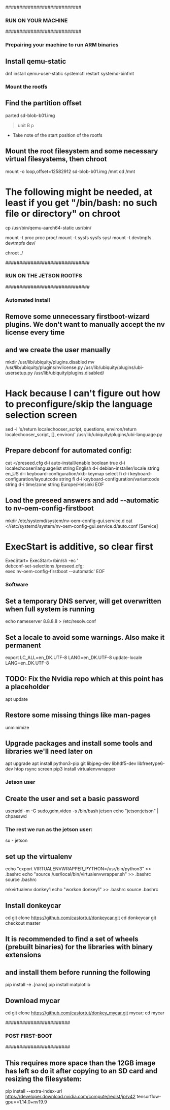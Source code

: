 
###########################
### RUN ON YOUR MACHINE ###
###########################

### Prepairing your machine to run ARM binaries

## Install qemu-static
dnf install qemu-user-static
systemctl restart systemd-binfmt


###  Mount the rootfs

## Find the partition offset

parted sd-blob-b01.img
> unit B
> p

 - Take note of the start position of the rootfs

## Mount the root filesystem and some necessary virtual filesystems, then chroot

mount -o loop,offset=12582912 sd-blob-b01.img /mnt
cd /mnt

# The following might be needed, at least if you get "/bin/bash: no such file or directory" on chroot
cp /usr/bin/qemu-aarch64-static usr/bin/

mount -t proc proc proc/
mount -t sysfs sysfs sys/
mount -t devtmpfs devtmpfs dev/

chroot ./

##############################
### RUN ON THE JETSON ROOTFS #
##############################

### Automated install

## Remove some unnecessary firstboot-wizard plugins. We don't want to manually accept the nv license every time
## and we create the user manually
mkdir /usr/lib/ubiquity/plugins.disabled
mv /usr/lib/ubiquity/plugins/nvlicense.py /usr/lib/ubiquity/plugins/ubi-usersetup.py /usr/lib/ubiquity/plugins.disabled/

# Hack because I can't figure out how to preconfigure/skip the language selection screen
sed -i 's/return localechooser_script, questions, environ/return localechooser_script, [], environ/' /usr/lib/ubiquity/plugins/ubi-language.py

## Prepare debconf for automated config:
cat <<EOF >/preseed.cfg
d-i auto-install/enable boolean true
d-i localechooser/languagelist string English
d-i debian-installer/locale string en_US
d-i keyboard-configuration/xkb-keymap select fi
d-i keyboard-configuration/layoutcode string fi
d-i keyboard-configuration/variantcode string
d-i time/zone string Europe/Helsinki
EOF

## Load the preseed answers and add --automatic to nv-oem-config-firstboot

mkdir /etc/systemd/system/nv-oem-config-gui.service.d
cat <<EOF >//etc/systemd/system/nv-oem-config-gui.service.d/auto.conf
[Service]
# ExecStart is additive, so clear first
ExecStart=
ExecStart=/bin/sh -ec '\
    debconf-set-selections /preseed.cfg; \
    exec nv-oem-config-firstboot --automatic'
EOF

### Software

## Set a temporary DNS server, will get overwritten when full system is running
echo nameserver 8.8.8.8 > /etc/resolv.conf

## Set a locale to avoid some warnings. Also make it permanent
export LC_ALL=en_DK.UTF-8 LANG=en_DK.UTF-8
update-locale LANG=en_DK.UTF-8

## TODO: Fix the Nvidia repo which at this point has a <SOC> placeholder

apt update

## Restore some missing things like man-pages
unminimize

## Upgrade packages and install some tools and libraries we'll need later on

apt upgrade
apt install python3-pip git libjpeg-dev libhdf5-dev libfreetype6-dev htop rsync screen
pip3 install virtualenvwrapper


### Jetson user

## Create the user and set a basic password

useradd -m -G sudo,gdm,video -s /bin/bash jetson
echo "jetson:jetson" | chpasswd

### The rest we run as the jetson user:

su - jetson

## set up the virtualenv

echo "export VIRTUALENVWRAPPER_PYTHON=/usr/bin/python3" >> .bashrc
echo "source /usr/local/bin/virtualenvwrapper.sh" >> .bashrc
source .bashrc

mkvirtualenv donkey1
echo "workon donkey1" >> .bashrc
source .bashrc

## Install donkeycar

cd
git clone https://github.com/castortut/donkeycar.git
cd donkeycar
git checkout master

## It is recommended to find a set of wheels (prebuilt binaries) for the libraries with binary extensions
## and install them before running the following

pip install -e .[nano]
pip install matplotlib

## Download mycar
cd
git clone https://github.com/castortut/donkey_mycar.git mycar; 
cd mycar

#######################
### POST FIRST-BOOT ###
#######################

## This requires more space than the 12GB image has left so do it after copying to an SD card and resizing the filesystem:

pip install --extra-index-url https://developer.download.nvidia.com/compute/redist/jp/v42 tensorflow-gpu==1.14.0+nv19.9
